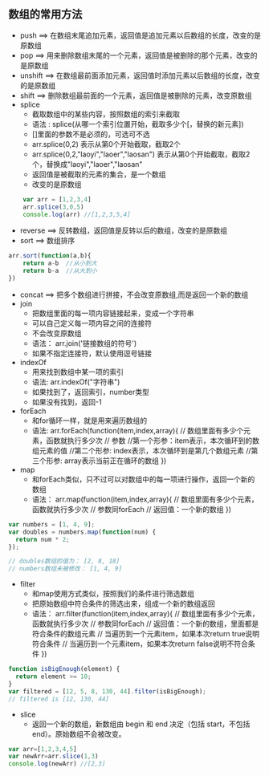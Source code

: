 ## 数组的常用方法  

+ push ==> 在数组末尾追加元素，返回值是追加元素以后数组的长度，改变的是原数组
 + pop ==> 用来删除数组末尾的一个元素，返回值是被删除的那个元素，改变的是原数组
 + unshift ==> 在数组最前面添加元素，返回值时添加元素以后数组的长度，改变的是原数组
 + shift ==> 删除数组最前面的一个元素，返回值是被删除的元素，改变原数组
 + splice
    + 截取数组中的某些内容，按照数组的索引来截取
    + 语法 : splice(从哪一个索引位置开始，截取多少个[，替换的新元素])
    + []里面的参数不是必须的，可选可不选
    + arr.splice(0,2) 表示从第0个开始截取，截取2个
    + arr.splice(0,2,"laoyi","laoer","laosan") 表示从第0个开始截取，截取2个，替换成"laoyi","laoer","laosan"
    + 返回值是被截取的元素的集合，是一个数组
    + 改变的是原数组
```js
    var arr = [1,2,3,4]
    arr.splice(3,0,5) 
    console.log(arr) //[1,2,3,5,4]
```

+ reverse ==> 反转数组，返回值是反转以后的数组，改变的是原数组
+ sort ==> 数组排序
```js
arr.sort(function(a,b){
    return a-b  //从小到大
    return b-a  //从大到小
})
```
+ concat ==> 把多个数组进行拼接，不会改变原数组,而是返回一个新的数组
+ join 
    + 把数组里面的每一项内容链接起来，变成一个字符串
    + 可以自己定义每一项内容之间的连接符
    + 不会改变原数组
    + 语法： arr.join('链接数组的符号')
    + 如果不指定连接符，默认使用逗号链接
+ indexOf
    + 用来找到数组中某一项的索引
    + 语法: arr.indexOf("字符串")
    + 如果找到了，返回索引，number类型
    + 如果没有找到，返回-1
+ forEach
    + 和for循环一样，就是用来遍历数组的
    + 语法: arr.forEach(function(item,index,array){
        // 数组里面有多少个元素，函数就执行多少次
        // 参数
        //第一个形参：item表示，本次循环到的数组元素的值
        //第二个形参: index表示，本次循环到是第几个数组元素
        //第三个形参: array表示当前正在循环的数组
    })
+ map
    + 和forEach类似，只不过可以对数组中的每一项进行操作，返回一个新的数组
    + 语法：
    arr.map(function(item,index,array){
        // 数组里面有多少个元素，函数就执行多少次
        // 参数同forEach
        // 返回值：一个新的数组
    })
```js
var numbers = [1, 4, 9];
var doubles = numbers.map(function(num) {
  return num * 2;
});

// doubles数组的值为： [2, 8, 18]
// numbers数组未被修改： [1, 4, 9]
```
+ filter
    + 和map使用方式类似，按照我们的条件进行筛选数组
    + 把原始数组中符合条件的筛选出来，组成一个新的数组返回
    + 语法：
        arr.filter(function(item,index,array){
        // 数组里面有多少个元素，函数就执行多少次
        // 参数同forEach
        // 返回值：一个新的数组，里面都是符合条件的数组元素
        // 当遍历到一个元素item，如果本次return true说明符合条件
        // 当遍历到一个元素item，如果本次return false说明不符合条件
        })
```js
function isBigEnough(element) {
  return element >= 10;
}
var filtered = [12, 5, 8, 130, 44].filter(isBigEnough);
// filtered is [12, 130, 44] 
```
+ slice
  + 返回一个新的数组，新数组由 begin 和 end 决定（包括 start，不包括end）。原始数组不会被改变。
```js
var arr=[1,2,3,4,5]
var newArr=arr.slice(1,3)
console.log(newArr) //[2,3]
```


